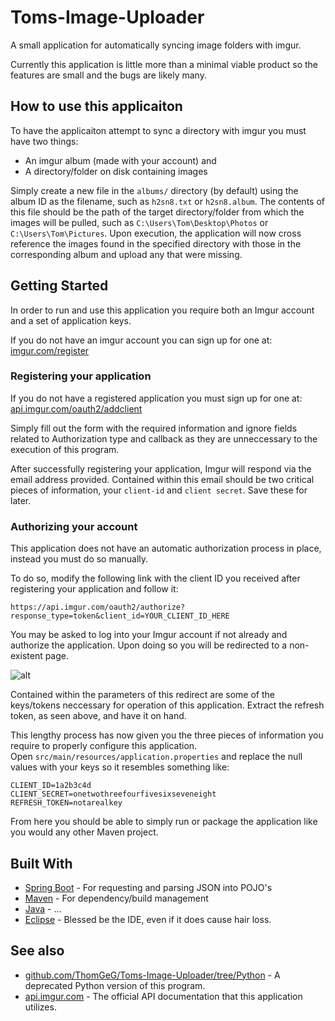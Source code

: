# Toms-Image-Uploader
A small application for automatically syncing image folders with imgur.<br>

Currently this application is little more than a minimal viable product so the features are small and the bugs are likely many. 

## How to use this applicaiton

To have the applicaiton attempt to sync a directory with imgur you must have two things: 
- An imgur album (made with your account) and
- A directory/folder on disk containing images

Simply create a new file in the `albums/` directory (by default) using the album ID as the filename, such as `h2sn8.txt` or `h2sn8.album`.
The contents of this file should be the path of the target directory/folder from which the images will be pulled, such as `C:\Users\Tom\Desktop\Photos` or `C:\Users\Tom\Pictures`.
Upon execution, the application will now cross reference the images found in the specified directory with those in the corresponding album and upload any that were missing.

## Getting Started 

In order to run and use this application you require both an Imgur account and a set of application keys.<br>

If you do not have an imgur account you can sign up for one at: [imgur.com/register](https://imgur.com/register)<br>

### Registering your application

If you do not have a registered application you must sign up for one at: [api.imgur.com/oauth2/addclient](https://api.imgur.com/oauth2/addclient)<br>

Simply fill out the form with the required information and ignore fields related to Authorization type and callback as they are unneccessary to the execution of this program.<br>

After successfully registering your application, Imgur will respond via the email address provided. Contained within this email should be two critical pieces of information, your `client-id` and `client secret`.
Save these for later.

### Authorizing your account

This application does not have an automatic authorization process in place, instead you must do so manually.<br>

To do so, modify the following link with the client ID you received after registering your application and follow it:
```
https://api.imgur.com/oauth2/authorize?response_type=token&client_id=YOUR_CLIENT_ID_HERE
```
You may be asked to log into your Imgur account if not already and authorize the application. Upon doing so you will be redirected to a non-existent page.

![alt](https://i.imgur.com/chKLdbY.png)

Contained within the parameters of this redirect are some of the keys/tokens neccessary for operation of this application. 
Extract the refresh token, as seen above, and have it on hand.

This lengthy process has now given you the three pieces of information you require to properly configure this application.<br>
Open `src/main/resources/application.properties` and replace the null values with your keys so it resembles something like:
```
CLIENT_ID=1a2b3c4d
CLIENT_SECRET=onetwothreefourfivesixseveneight
REFRESH_TOKEN=notarealkey
```
From here you should be able to simply run or package the application like you would any other Maven project.

## Built With

* [Spring Boot](https://projects.spring.io/spring-boot/) - For requesting and parsing JSON into POJO's 
* [Maven](https://maven.apache.org/) - For dependency/build management
* [Java](https://java.com/en/download/) - ...
* [Eclipse](http://www.eclipse.org/downloads/) - Blessed be the IDE, even if it does cause hair loss.

## See also
 - [github.com/ThomGeG/Toms-Image-Uploader/tree/Python](https://github.com/ThomGeG/Toms-Image-Uploader/tree/Python) - A deprecated Python version of this program.
 - [api.imgur.com](https://api.imgur.com/) - The official API documentation that this application utilizes.
